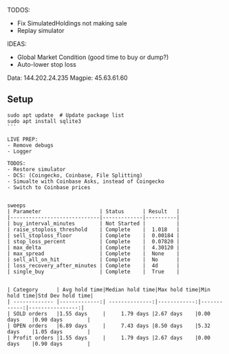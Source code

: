TODOS:
- Fix SimulatedHoldings not making sale
- Replay simulator

IDEAS:
- Global Market Condition (good time to buy or dump?)
- Auto-lower stop loss 

Data: 144.202.24.235
Magpie: 45.63.61.60

## Setup

``````
sudo apt update  # Update package list
sudo apt install sqlite3
```

LIVE PREP:
- Remove debugs
- Logger

TODOS:
- Restore simulator
- DCS: (Coingecko, Coinbase, File Splitting)
- Simualte with Coinbase Asks, instead of Coingecko
- Switch to Coinbase prices


sweeps
| Parameter                   | Status      | Result   |
|-----------------------------|-------------|----------|
| buy_interval_minutes        | Not Started |          |
| raise_stoploss_threshold    | Complete    |  1.018   |
| sell_stoploss_floor         | Complete    |  0.00184 |
| stop_loss_percent           | Complete    |  0.07820 |
| max_delta                   | Complete    |  4.30120 |
| max_spread                  | Complete    |  None    |
| sell_all_on_hit             | Complete    |  No      |
| loss_recovery_after_minutes | Complete    |  4d      |
| single_buy                  | Complete    |  True    |


| Category      | Avg hold time|Median hold time|Max hold time|Min hold time|Std Dev hold time|
| ------------- |-------------:| --------------:|------------:|------------:|----------------:|
| SOLD orders   |1.55 days     |     1.79 days |2.67 days    |0.00 days    |0.90 days        |
| OPEN orders   |6.89 days     |     7.43 days |8.50 days    |5.32 days    |1.05 days        |
| Profit orders |1.55 days     |     1.79 days |2.67 days    |0.00 days    |0.90 days        |

